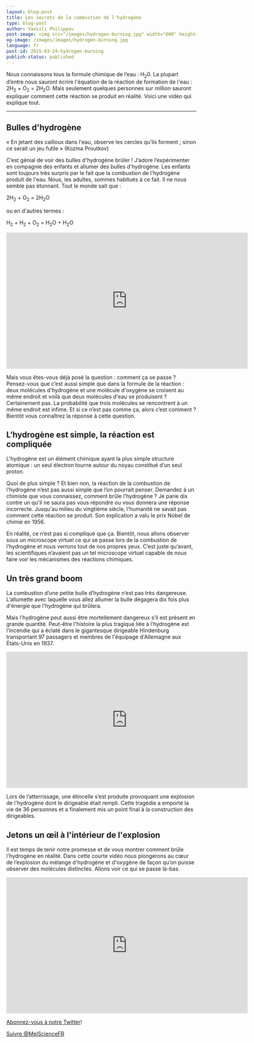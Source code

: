 ```yaml
---
layout: blog-post
title: Les secrets de la combustion de l'hydrogène
type: blog-post
author: Vassili Philippov
post-image: <img src="/images/hydrogen-burning.jpg" width="600" height="369" alt="combustion de l'hydrogène">
og-image: /images/images/hydrogen-burning.jpg
language: fr
post-id: 2015-03-24-hydrogen-burning
publish-status: published
---
```

Nous connaissons tous la formule chimique de l’eau : H<sub>2</sub>0. La plupart d’entre nous sauront écrire l'équation de la réaction de formation de l'eau : 2H<sub>2</sub> + O<sub>2</sub> = 2H<sub>2</sub>O. Mais seulement quelques personnes sur million sauront expliquer comment cette réaction se produit en réalité.  Voici une vidéo qui explique tout.

<!-- more -->

---

## Bulles d'hydrogène

« En jetant des cailloux dans l'eau, observe les cercles qu’ils forment ; sinon ce serait un jeu futile » (Kozma Proutkov)

C’est génial de voir des bulles d'hydrogène brûler ! J’adore l’expérimenter en compagnie des enfants et allumer des bulles d'hydrogène. Les enfants sont toujours très surpris par le fait que la combustion de l'hydrogène produit de l'eau. Nous, les adultes, sommes habitués à ce fait. Il ne nous semble pas étonnant. Tout le monde sait que :

2H<sub>2</sub> + O<sub>2</sub> = 2H<sub>2</sub>O

ou en d'autres termes :

H<sub>2</sub> + H<sub>2</sub> + O<sub>2</sub> = H<sub>2</sub>O + H<sub>2</sub>O

<iframe width="640" height="360" src="http://www.youtube.com/embed/RuXXLjpc67c?rel=0" frameborder="0" allowfullscreen></iframe>
<br>

Mais vous êtes-vous déjà posé la question : comment ça se passe ? Pensez-vous que c’est aussi simple que dans la formule de la réaction : deux molécules d'hydrogène et une molécule d'oxygène se croisent au même endroit et voilà que deux molécules d'eau se produisent ? Certainement pas. La probabilité que trois molécules se rencontrent à un même endroit est infime. Et si ce n’est pas comme ça, alors c’est comment ? Bientôt vous connaîtrez la réponse à cette question.

## L’hydrogène est simple, la réaction est compliquée

L'hydrogène est un élément chimique ayant la plus simple structure atomique : un seul électron tourne autour du noyau constitué d’un seul proton. 

Quoi de plus simple ? Et bien non, la réaction de la combustion de l'hydrogène n’est pas aussi simple que l’on pourrait penser. Demandez à un chimiste que vous connaissez, comment brûle l'hydrogène ? Je parie dix contre un qu'il ne saura pas vous répondre ou vous donnera une réponse incorrecte. Jusqu'au milieu du vingtième siècle, l'humanité ne savait pas comment cette réaction se produit. Son explication a valu le prix Nobel de chimie en 1956.

En réalité, ce n’est pas si compliqué que ça. Bientôt, nous allons observer sous un microscope virtuel ce qui se passe lors de la combustion de l’hydrogène et nous verrons tout de nos propres yeux. C’est juste qu’avant, les scientifiques n’avaient pas un tel microscope virtuel capable de nous faire voir les mécanismes des réactions chimiques.

## Un très grand boom

La combustion d’une petite bulle d’hydrogène n’est pas très dangereuse. L’allumette avec laquelle vous allez allumer la bulle dégagera dix fois plus d'énergie que l'hydrogène qui brûlera.

Mais l'hydrogène peut aussi être mortellement dangereux s’il est présent en grande quantité. Peut-être l'histoire la plus tragique liée à l’hydrogène est l’incendie qui a éclaté dans le gigantesque dirigeable Hindenburg transportant 97 passagers et membres de l'équipage d'Allemagne aux États-Unis en 1937.

<iframe width="640" height="360" src="http://www.youtube.com/embed/Q7utL5HonSw?rel=0&start=98" frameborder="0" allowfullscreen></iframe>

Lors de l’atterrissage, une étincelle s’est produite provoquant une explosion de l'hydrogène dont le dirigeable était rempli. Cette tragédie a emporté la vie de 36 personnes et a finalement mis un point final à la construction des dirigeables.

## Jetons un œil à l'intérieur de l'explosion

Il est temps de tenir notre promesse et de vous montrer comment brûle l'hydrogène en réalité. Dans cette courte vidéo nous plongerons au cœur de l’explosion du mélange d'hydrogène et d'oxygène de façon qu’on puisse observer des molécules distinctes. Allons voir ce qui se passe là-bas.

<iframe width="640" height="360" src="http://www.youtube.com/embed/0_JQqxlhwu4?rel=0" frameborder="0" allowfullscreen></iframe>

<br/>

<a href="https://twitter.com/MelScienceFR">Abonnez-vous à notre Twitter</a>!

<!-- Begin Twitter follow -->
<a href="https://twitter.com/MelScienceFR" class="twitter-follow-button" data-show-count="false" data-lang="fr" data-size="large">Suivre @MelScienceFR</a>
<script>!function(d,s,id){var js,fjs=d.getElementsByTagName(s)[0],p=/^http:/.test(d.location)?'http':'https';if(!d.getElementById(id)){js=d.createElement(s);js.id=id;js.src=p+'://platform.twitter.com/widgets.js';fjs.parentNode.insertBefore(js,fjs);}}(document, 'script', 'twitter-wjs');</script>
<!-- End Twitter follow -->